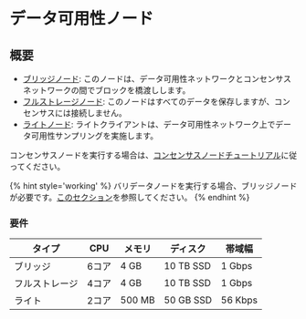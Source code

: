 # データ可用性ノード

## 概要

- [ブリッジノード](../data-availability/bridge-node.md): このノードは、データ可用性ネットワークとコンセンサスネットワークの間でブロックを橋渡しします。
- [フルストレージノード](../data-availability/full-node.md): このノードはすべてのデータを保存しますが、コンセンサスには接続しません。
- [ライトノード](../data-availability/light-node.md): ライトクライアントは、データ可用性ネットワーク上でデータ可用性サンプリングを実施します。

コンセンサスノードを実行する場合は、[コンセンサスノードチュートリアル](../consensus/README.md)に従ってください。

{% hint style='working' %}
バリデータノードを実行する場合、ブリッジノードが必要です。[このセクション](../data-availability/bridge-node.md)を参照してください。
{% endhint %}

### 要件

| タイプ | CPU | メモリ | ディスク | 帯域幅 |
| --- | --- | --- | --- | --- |
| ブリッジ | 6コア | 4 GB | 10 TB SSD | 1 Gbps |
| フルストレージ | 4コア | 4 GB | 10 TB SSD | 1 Gbps |
| ライト | 2コア | 500 MB | 50 GB SSD | 56 Kbps |
